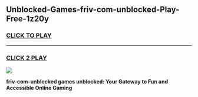 
## Unblocked-Games-friv-com-unblocked-Play-Free-1z20y
<h3>
<a href="https://premium76.site?title=friv-com-unblocked&ref=23A">CLICK TO PLAY</a></h3>
<hr>

<h3>
<a href="https://premium76.site?title=friv-com-unblocked&ref=23A">CLICK 2 PLAY</a>
  
</h3>

<a href="https://premium76.site?title=friv-com-unblocked&ref=23A"><img src="https://clearcache.store/games.png"></a>


**friv-com-unblocked games unblocked: Your Gateway to Fun and Accessible Online Gaming**

